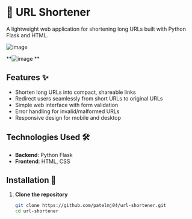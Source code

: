 # 🔗 URL Shortener

A lightweight web application for shortening long URLs built with Python Flask and HTML.

![image](https://github.com/user-attachments/assets/450ec876-5c1a-432d-bf01-7bbaffe47b03)

**![image](https://github.com/user-attachments/assets/15dfd9ba-07fd-4fa5-8865-bc915c5b4b0d)
**

## Features ✨
- Shorten long URLs into compact, shareable links
- Redirect users seamlessly from short URLs to original URLs
- Simple web interface with form validation
- Error handling for invalid/malformed URLs
- Responsive design for mobile and desktop

## Technologies Used 🛠️
- **Backend**: Python Flask
- **Frontend**: HTML, CSS

## Installation 🚀

1. **Clone the repository**
   ```bash
   git clone https://github.com/patelmj04/url-shortener.git
   cd url-shortener
